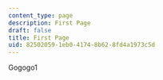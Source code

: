 ```yaml
---
content_type: page
description: First Page
draft: false
title: First Page
uid: 82502059-1eb0-4174-8b62-8fd4a1973c5d
---
```

Gogogo1